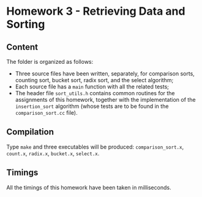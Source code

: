 # Homework 3 - Retrieving Data and Sorting
## Content
The folder is organized as follows:
 - Three source files have been written, separately, for comparison sorts, counting sort, bucket sort, radix sort, and the select algorithm;
 - Each source file has a `main` function with all the related tests;
 - The header file `sort_utils.h` contains common routines for the assignments of this homework, together with the implementation of the `insertion_sort` algorithm (whose tests are to be found in the `comparison_sort.cc` file).
 
 ## Compilation
 Type `make` and three executables will be produced: `comparison_sort.x`, `count.x`, `radix.x`, `bucket.x`, `select.x`.
 
 ## Timings
 All the timings of this homework have been taken in milliseconds.
